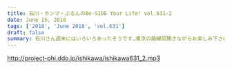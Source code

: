 ```yaml
---
title: 石川・ホンマ・ぶるんのBe-SIDE Your Life! vol.631-2
date: June 15, 2018
tags: ['2018', 'June 2018', 'vol.631']
draft: false
summary: 石川さん週末にはいろいろあったそうです…東京の路線図開きながらお楽しみ下さい！MIURA
---
```


http://project-phi.ddo.jp/ishikawa/ishikawa631_2.mp3